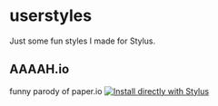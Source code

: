 # userstyles
Just some fun styles I made for Stylus.
## AAAAH.io
funny parody of paper.io
[![Install directly with Stylus](https://img.shields.io/badge/Install%20directly%20with-Stylus-00adad.svg)](https://raw.githubusercontent.com/Jack5079/userstyles/master/aaaaaio.user.css)
